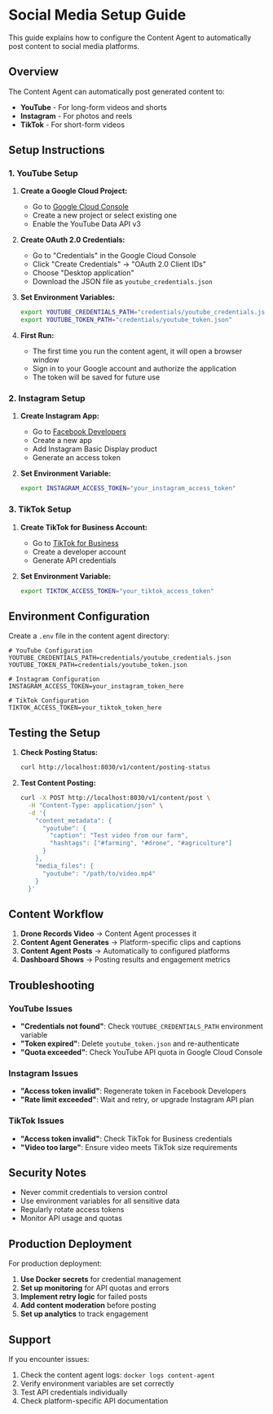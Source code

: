 # Social Media Setup Guide

This guide explains how to configure the Content Agent to automatically post content to social media platforms.

## Overview

The Content Agent can automatically post generated content to:
- **YouTube** - For long-form videos and shorts
- **Instagram** - For photos and reels
- **TikTok** - For short-form videos

## Setup Instructions

### 1. YouTube Setup

1. **Create a Google Cloud Project:**
   - Go to [Google Cloud Console](https://console.cloud.google.com/)
   - Create a new project or select existing one
   - Enable the YouTube Data API v3

2. **Create OAuth 2.0 Credentials:**
   - Go to "Credentials" in the Google Cloud Console
   - Click "Create Credentials" → "OAuth 2.0 Client IDs"
   - Choose "Desktop application"
   - Download the JSON file as `youtube_credentials.json`

3. **Set Environment Variables:**
   ```bash
   export YOUTUBE_CREDENTIALS_PATH="credentials/youtube_credentials.json"
   export YOUTUBE_TOKEN_PATH="credentials/youtube_token.json"
   ```

4. **First Run:**
   - The first time you run the content agent, it will open a browser window
   - Sign in to your Google account and authorize the application
   - The token will be saved for future use

### 2. Instagram Setup

1. **Create Instagram App:**
   - Go to [Facebook Developers](https://developers.facebook.com/)
   - Create a new app
   - Add Instagram Basic Display product
   - Generate an access token

2. **Set Environment Variable:**
   ```bash
   export INSTAGRAM_ACCESS_TOKEN="your_instagram_access_token"
   ```

### 3. TikTok Setup

1. **Create TikTok for Business Account:**
   - Go to [TikTok for Business](https://business.tiktok.com/)
   - Create a developer account
   - Generate API credentials

2. **Set Environment Variable:**
   ```bash
   export TIKTOK_ACCESS_TOKEN="your_tiktok_access_token"
   ```

## Environment Configuration

Create a `.env` file in the content agent directory:

```env
# YouTube Configuration
YOUTUBE_CREDENTIALS_PATH=credentials/youtube_credentials.json
YOUTUBE_TOKEN_PATH=credentials/youtube_token.json

# Instagram Configuration
INSTAGRAM_ACCESS_TOKEN=your_instagram_token_here

# TikTok Configuration
TIKTOK_ACCESS_TOKEN=your_tiktok_token_here
```

## Testing the Setup

1. **Check Posting Status:**
   ```bash
   curl http://localhost:8030/v1/content/posting-status
   ```

2. **Test Content Posting:**
   ```bash
   curl -X POST http://localhost:8030/v1/content/post \
     -H "Content-Type: application/json" \
     -d '{
       "content_metadata": {
         "youtube": {
           "caption": "Test video from our farm",
           "hashtags": ["#farming", "#drone", "#agriculture"]
         }
       },
       "media_files": {
         "youtube": "/path/to/video.mp4"
       }
     }'
   ```

## Content Workflow

1. **Drone Records Video** → Content Agent processes it
2. **Content Agent Generates** → Platform-specific clips and captions
3. **Content Agent Posts** → Automatically to configured platforms
4. **Dashboard Shows** → Posting results and engagement metrics

## Troubleshooting

### YouTube Issues
- **"Credentials not found"**: Check `YOUTUBE_CREDENTIALS_PATH` environment variable
- **"Token expired"**: Delete `youtube_token.json` and re-authenticate
- **"Quota exceeded"**: Check YouTube API quota in Google Cloud Console

### Instagram Issues
- **"Access token invalid"**: Regenerate token in Facebook Developers
- **"Rate limit exceeded"**: Wait and retry, or upgrade Instagram API plan

### TikTok Issues
- **"Access token invalid"**: Check TikTok for Business credentials
- **"Video too large"**: Ensure video meets TikTok size requirements

## Security Notes

- Never commit credentials to version control
- Use environment variables for all sensitive data
- Regularly rotate access tokens
- Monitor API usage and quotas

## Production Deployment

For production deployment:

1. **Use Docker secrets** for credential management
2. **Set up monitoring** for API quotas and errors
3. **Implement retry logic** for failed posts
4. **Add content moderation** before posting
5. **Set up analytics** to track engagement

## Support

If you encounter issues:
1. Check the content agent logs: `docker logs content-agent`
2. Verify environment variables are set correctly
3. Test API credentials individually
4. Check platform-specific API documentation
